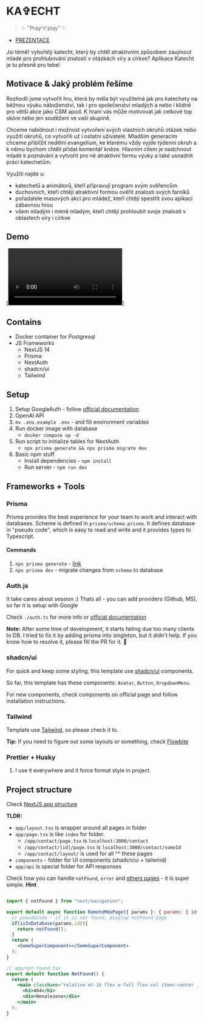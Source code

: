 # KA✞ECHT

> ✨ "Pray'n'play" ✨

- [PREZENTACE](https://www.canva.com/design/DAF8_taEjHM/gokPa9zZH3mYRzFolEGaYw/edit)

Jsi téměř vyhořelý katecht, který by chtěl atraktivním způsobem zaujmout mladé pro prohlubování znalostí v otázkách víry a církve? Aplikace Katecht je tu přesně pro tebe!

## Motivace & Jaký problém řešíme

Rozhodli jsme vytvořit hru, která by měla být využitelná jak pro katechety na běžnou výuku náboženství, tak i pro společenství mladých a nebo i klidně pro větší akce jako CSM apod. K hraní vás může motivovat jak celkové top skóre nebo jen soutěžení ve vaší skupině.

Chceme nabídnout i možnost vytvoření svých vlastních okruhů otázek nebo využití okruhů, co vytvořili už i ostatní uživatelé. Mladším generacím chceme přiblížit nedělní evangelium, ke kterému vždy vyjde týdenní okruh a k němu bychom chtěli přidat komentář kněze.
Hlavním cílem je nadchnout mladé k poznávání a vytvořit pro ně atraktivní formu výuky a také usnadnit práci katechetům.

Využití najde u:

- katechetů a animátorů, kteří připravují program svým svěřencům
- duchovních, kteří chtějí atraktivní formou ověřit znalosti svých farníků
- pořadatele masových akcí pro mládež, kteří chtějí spestřit svou apikaci zábavnou hrou
- všem mladým i méně mladým, kteří chtějí prohloubit svoje znalosti v oblastech víry i církve

## Demo

[![Watch the video](./demo/demo.mp4)]

## Contains

- Docker container for Postgresql
- JS Frameworks
  - NextJS 14
  - Prisma
  - NextAuth
  - shadcn/ui
  - Tailwind

## Setup

1. Setup GoogleAuth - follow [official documentation](https://next-auth.js.org/providers/google)
1. OpenAI API
1. `mv .env.example .env` - and fill environment variables
1. Run docker image with database
   - `docker compose up -d`
1. Run script to initialize tables for NextAuth
   - `npx prisma generate && npx prisma migrate dev`
1. Basic npm stuff
   - Install dependencies - `npm install`
   - Run server - `npm run dev`

## Frameworks + Tools

### Prisma

Prisma provides the best experience for your team to work and interact with databases. Scheme is defined in `prisma/schema.prisma`. It defines database in "pseudo code", which is easy to read and write and it provides types to Typescript.

#### Commands

1. `npx prisma generate` - [link](https://www.prisma.io/docs/orm/prisma-client/setup-and-configuration/generating-prisma-client)
2. `npx prisma dev` - migrate changes from `schema` to database

### Auth.js

It take cares about session :) Thats all - you can add providers (Github, MS), so far it is setup with Google

Check `./auth.ts` for more info or [official documentation](https://authjs.dev/getting-started/introduction)

**Note:** After some time of development, it starts failing due too many clients to DB. I tried to fix it by adding prisma into singleton, but it didn't help. If you know how to resolve it, please fill the PR for it. 🙏

### shadcn/ui

For quick and keep some styling, this template use [shadcn/ui](https://ui.shadcn.com/) components.

So far, this template has these components: `Avatar`, `Button`, `DropdownMenu`.

For new components, check components on official page and follow installation instructions.

### Tailwind

Template use [Tailwind](https://tailwindcss.com/docs/installation), so please check it to.

**Tip:** If you need to figure out some layouts or something, check [Flowbite](flowbite.com)

### Prettier + Husky

1. I use it everywhere and it force format style in project.

## Project structure

Check [NextJS app structure](https://nextjs.org/docs/getting-started/project-structure)

**TLDR:**

- `app/layout.tsx` is wrapper around all pages in folder
- `app/page.tsx` is like `index` for folder.
  - `/app/contact/page.tsx` is `localhost:3000/contact`
  - `/app/contact/[id]/page.tsx` is `localhost:3000/contact/someId`
  - `/app/contact/layout/` is used for all ^^ these pages
- `components` - folder for UI components (shadcn/ui + tailwind)
- `app/api` is special folder for API responses

Check how you can handle `notFound`, `error` and [others pages](https://nextjs.org/docs/getting-started/project-structure#app-routing-conventions) - it is super simple.
**Hint**

```jsx

import { notFound } from "next/navigation";

export default async function RemoteMdxPage({ params }: { params: { id: string } }) {
  // pseudoCode - if it is not found, display notFound page
  if(isInDatabase(params.id)){
    return notFound();
  }
  return (
    <SomeSuperComponent></SomeSuperComponent>
  );
}
```

```jsx
// app/not-found.tsx
export default function NotFound() {
  return (
    <main className="relative mt-16 flex w-full flex-col items-center justify-center">
      <h1>404</h1>
      <div>Nenalezeno</div>
    </main>
  );
}
```
